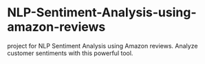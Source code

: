 # NLP-Sentiment-Analysis-using-amazon-reviews
project for NLP Sentiment Analysis using Amazon reviews. Analyze customer sentiments with this powerful tool.
